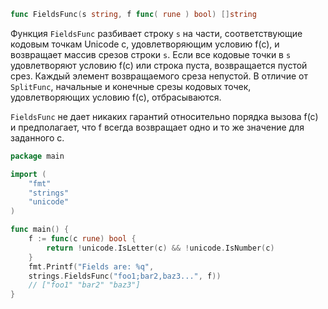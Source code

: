 ```go
func FieldsFunc(s string, f func( rune ) bool) []string
```

Функция `FieldsFunc` разбивает строку `s` на части, соответствующие кодовым точкам Unicode c, удовлетворяющим условию f(c), и возвращает массив срезов строки `s`. Если все кодовые точки в `s` удовлетворяют условию f(c) или строка пуста, возвращается пустой срез. Каждый элемент возвращаемого среза непустой. В отличие от `SplitFunc`, начальные и конечные срезы кодовых точек, удовлетворяющих условию f(c), отбрасываются.

`FieldsFunc` не дает никаких гарантий относительно порядка вызова f(c) и предполагает, что f всегда возвращает одно и то же значение для заданного c.

```go
package main

import (
	"fmt"
	"strings"
	"unicode"
)

func main() {
	f := func(c rune) bool {
		return !unicode.IsLetter(c) && !unicode.IsNumber(c)
	}
	fmt.Printf("Fields are: %q",
	strings.FieldsFunc("foo1;bar2,baz3...", f))
	// ["foo1" "bar2" "baz3"]
}
```
